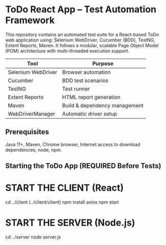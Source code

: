 # ToDo React App – Test Automation Framework
This repository contains an automated test suite for a React-based ToDo web application using:
Selenium WebDriver, Cucumber (BDD), TestNG, Extent Reports, Maven.
It follows a modular, scalable Page Object Model (POM) architecture with multi-threaded execution support.

| Tool               | Purpose                       |
| ------------------ | ----------------------------- |
| Selenium WebDriver | Browser automation            |
| Cucumber           | BDD test scenarios            |
| TestNG             | Test runner                   |
| Extent Reports     | HTML report generation        |
| Maven              | Build & dependency management |
| WebDriverManager   | Automatic driver setup        |

## Prerequisites

Java 11+, Maven, Chrome browser, Internet access to download dependencies, node, npm.
## Starting the ToDo App (REQUIRED Before Tests)

# START THE CLIENT (React)
cd ../client (../client/client)
npm install axios
npm start


# START THE SERVER (Node.js)
cd ../server
node server.js

